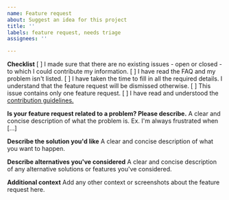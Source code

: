 ```yaml
---
name: Feature request
about: Suggest an idea for this project
title: ''
labels: feature request, needs triage
assignees: ''

---
```


**Checklist**
[ ] I made sure that there are no existing issues - open or closed - to which I could contribute my information.
[ ]  I have read the FAQ and my problem isn't listed.
[ ]  I have taken the time to fill in all the required details. I understand that the feature request will be dismissed otherwise.
[ ]  This issue contains only one feature request.
[ ]  I have read and understood the [contribution guidelines.](https://github.com/FossifyX/General-Discussion?tab=readme-ov-file#contribution-rules-for-developers)

**Is your feature request related to a problem? Please describe.**
A clear and concise description of what the problem is. Ex. I'm always frustrated when [...]

**Describe the solution you'd like**
A clear and concise description of what you want to happen.

**Describe alternatives you've considered**
A clear and concise description of any alternative solutions or features you've considered.

**Additional context**
Add any other context or screenshots about the feature request here.
